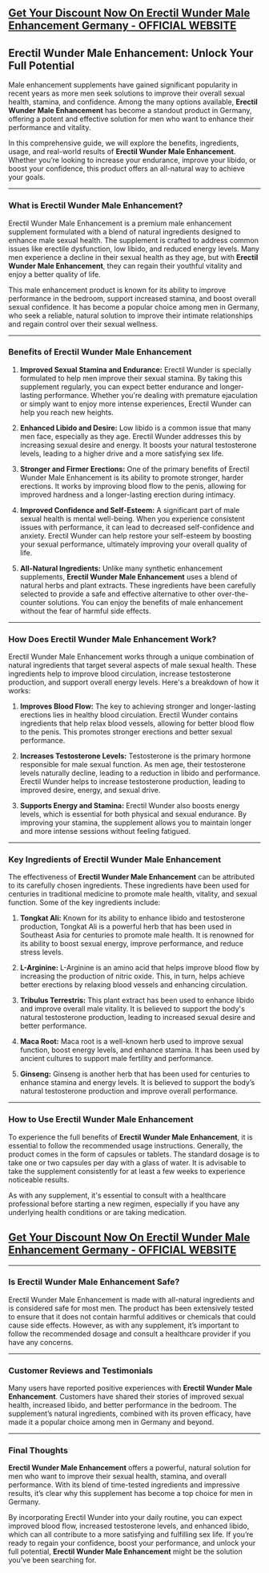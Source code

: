 <h2><a href="https://getdeals24x7.com/order-Erectil">Get Your Discount Now On&nbsp;<span data-sheets-root="1">Erectil Wunder Male Enhancement Germany</span> - OFFICIAL WEBSITE</a></h2>
<h2>Erectil Wunder Male Enhancement: Unlock Your Full Potential</h2>
<p>Male enhancement supplements have gained significant popularity in recent years as more men seek solutions to improve their overall sexual health, stamina, and confidence. Among the many options available, <strong>Erectil Wunder Male Enhancement</strong> has become a standout product in Germany, offering a potent and effective solution for men who want to enhance their performance and vitality.</p>
<p>In this comprehensive guide, we will explore the benefits, ingredients, usage, and real-world results of <strong>Erectil Wunder Male Enhancement</strong>. Whether you&rsquo;re looking to increase your endurance, improve your libido, or boost your confidence, this product offers an all-natural way to achieve your goals.</p>
<hr />
<h3>What is Erectil Wunder Male Enhancement?</h3>
<p>Erectil Wunder Male Enhancement is a premium male enhancement supplement formulated with a blend of natural ingredients designed to enhance male sexual health. The supplement is crafted to address common issues like erectile dysfunction, low libido, and reduced energy levels. Many men experience a decline in their sexual health as they age, but with <strong>Erectil Wunder Male Enhancement</strong>, they can regain their youthful vitality and enjoy a better quality of life.</p>
<p>This male enhancement product is known for its ability to improve performance in the bedroom, support increased stamina, and boost overall sexual confidence. It has become a popular choice among men in Germany, who seek a reliable, natural solution to improve their intimate relationships and regain control over their sexual wellness.</p>
<hr />
<h3>Benefits of Erectil Wunder Male Enhancement</h3>
<ol>
<li>
<p><strong>Improved Sexual Stamina and Endurance:</strong> Erectil Wunder is specially formulated to help men improve their sexual stamina. By taking this supplement regularly, you can expect better endurance and longer-lasting performance. Whether you're dealing with premature ejaculation or simply want to enjoy more intense experiences, Erectil Wunder can help you reach new heights.</p>
</li>
<li>
<p><strong>Enhanced Libido and Desire:</strong> Low libido is a common issue that many men face, especially as they age. Erectil Wunder addresses this by increasing sexual desire and energy. It boosts your natural testosterone levels, leading to a higher drive and a more satisfying sex life.</p>
</li>
<li>
<p><strong>Stronger and Firmer Erections:</strong> One of the primary benefits of Erectil Wunder Male Enhancement is its ability to promote stronger, harder erections. It works by improving blood flow to the penis, allowing for improved hardness and a longer-lasting erection during intimacy.</p>
</li>
<li>
<p><strong>Improved Confidence and Self-Esteem:</strong> A significant part of male sexual health is mental well-being. When you experience consistent issues with performance, it can lead to decreased self-confidence and anxiety. Erectil Wunder can help restore your self-esteem by boosting your sexual performance, ultimately improving your overall quality of life.</p>
</li>
<li>
<p><strong>All-Natural Ingredients:</strong> Unlike many synthetic enhancement supplements, <strong>Erectil Wunder Male Enhancement</strong> uses a blend of natural herbs and plant extracts. These ingredients have been carefully selected to provide a safe and effective alternative to other over-the-counter solutions. You can enjoy the benefits of male enhancement without the fear of harmful side effects.</p>
</li>
</ol>
<hr />
<h3>How Does Erectil Wunder Male Enhancement Work?</h3>
<p>Erectil Wunder Male Enhancement works through a unique combination of natural ingredients that target several aspects of male sexual health. These ingredients help to improve blood circulation, increase testosterone production, and support overall energy levels. Here's a breakdown of how it works:</p>
<ol>
<li>
<p><strong>Improves Blood Flow:</strong> The key to achieving stronger and longer-lasting erections lies in healthy blood circulation. Erectil Wunder contains ingredients that help relax blood vessels, allowing for better blood flow to the penis. This promotes stronger erections and better sexual performance.</p>
</li>
<li>
<p><strong>Increases Testosterone Levels:</strong> Testosterone is the primary hormone responsible for male sexual function. As men age, their testosterone levels naturally decline, leading to a reduction in libido and performance. Erectil Wunder helps to increase testosterone production, leading to improved desire, energy, and sexual drive.</p>
</li>
<li>
<p><strong>Supports Energy and Stamina:</strong> Erectil Wunder also boosts energy levels, which is essential for both physical and sexual endurance. By improving your stamina, the supplement allows you to maintain longer and more intense sessions without feeling fatigued.</p>
</li>
</ol>
<hr />
<h3>Key Ingredients of Erectil Wunder Male Enhancement</h3>
<p>The effectiveness of <strong>Erectil Wunder Male Enhancement</strong> can be attributed to its carefully chosen ingredients. These ingredients have been used for centuries in traditional medicine to promote male health, vitality, and sexual function. Some of the key ingredients include:</p>
<ol>
<li>
<p><strong>Tongkat Ali:</strong> Known for its ability to enhance libido and testosterone production, Tongkat Ali is a powerful herb that has been used in Southeast Asia for centuries to promote male health. It is renowned for its ability to boost sexual energy, improve performance, and reduce stress levels.</p>
</li>
<li>
<p><strong>L-Arginine:</strong> L-Arginine is an amino acid that helps improve blood flow by increasing the production of nitric oxide. This, in turn, helps achieve better erections by relaxing blood vessels and enhancing circulation.</p>
</li>
<li>
<p><strong>Tribulus Terrestris:</strong> This plant extract has been used to enhance libido and improve overall male vitality. It is believed to support the body's natural testosterone production, leading to increased sexual desire and better performance.</p>
</li>
<li>
<p><strong>Maca Root:</strong> Maca root is a well-known herb used to improve sexual function, boost energy levels, and enhance stamina. It has been used by ancient cultures to support male fertility and performance.</p>
</li>
<li>
<p><strong>Ginseng:</strong> Ginseng is another herb that has been used for centuries to enhance stamina and energy levels. It is believed to support the body&rsquo;s natural testosterone production and improve overall performance.</p>
</li>
</ol>
<hr />
<h3>How to Use Erectil Wunder Male Enhancement</h3>
<p>To experience the full benefits of <strong>Erectil Wunder Male Enhancement</strong>, it is essential to follow the recommended usage instructions. Generally, the product comes in the form of capsules or tablets. The standard dosage is to take one or two capsules per day with a glass of water. It is advisable to take the supplement consistently for at least a few weeks to experience noticeable results.</p>
<p>As with any supplement, it's essential to consult with a healthcare professional before starting a new regimen, especially if you have any underlying health conditions or are taking medication.</p>
<h2><a href="https://getdeals24x7.com/order-Erectil">Get Your Discount Now On&nbsp;<span data-sheets-root="1">Erectil Wunder Male Enhancement Germany</span>&nbsp;- OFFICIAL WEBSITE</a></h2>
<hr />
<h3>Is Erectil Wunder Male Enhancement Safe?</h3>
<p>Erectil Wunder Male Enhancement is made with all-natural ingredients and is considered safe for most men. The product has been extensively tested to ensure that it does not contain harmful additives or chemicals that could cause side effects. However, as with any supplement, it&rsquo;s important to follow the recommended dosage and consult a healthcare provider if you have any concerns.</p>
<hr />
<h3>Customer Reviews and Testimonials</h3>
<p>Many users have reported positive experiences with <strong>Erectil Wunder Male Enhancement</strong>. Customers have shared their stories of improved sexual health, increased libido, and better performance in the bedroom. The supplement&rsquo;s natural ingredients, combined with its proven efficacy, have made it a popular choice among men in Germany and beyond.</p>
<hr />
<h3>Final Thoughts</h3>
<p><strong>Erectil Wunder Male Enhancement</strong> offers a powerful, natural solution for men who want to improve their sexual health, stamina, and overall performance. With its blend of time-tested ingredients and impressive results, it&rsquo;s clear why this supplement has become a top choice for men in Germany.</p>
<p>By incorporating Erectil Wunder into your daily routine, you can expect improved blood flow, increased testosterone levels, and enhanced libido, which can all contribute to a more satisfying and fulfilling sex life. If you&rsquo;re ready to regain your confidence, boost your performance, and unlock your full potential, <strong>Erectil Wunder Male Enhancement</strong> might be the solution you&rsquo;ve been searching for.</p>
